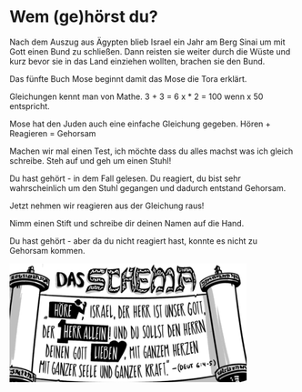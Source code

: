 # Wem (ge)hörst du?

Nach dem Auszug aus Ägypten blieb Israel ein Jahr am Berg Sinai um mit Gott einen Bund zu schließen.
Dann reisten sie weiter durch die Wüste und kurz bevor sie in das Land einziehen wollten, brachen sie den Bund.

Das fünfte Buch Mose beginnt damit das Mose die Tora erklärt.

Gleichungen kennt man von Mathe.
3 + 3 = 6
x * 2 = 100 wenn x 50 entspricht.

Mose hat den Juden auch eine einfache Gleichung gegeben.
Hören + Reagieren = Gehorsam

Machen wir mal einen Test, ich möchte dass du alles machst was ich gleich schreibe.
Steh auf und geh um einen Stuhl!

Du hast gehört - in dem Fall gelesen.
Du reagiert, du bist sehr wahrscheinlich um den Stuhl gegangen und dadurch entstand Gehorsam.

Jetzt nehmen wir reagieren aus der Gleichung raus!

Nimm einen Stift und schreibe dir deinen Namen auf die Hand.

Du hast gehört - aber da du nicht reagiert hast, konnte es nicht zu Gehorsam kommen.

![Das Schema](https://raw.githubusercontent.com/bibel24/bible365/master/img/002_dasschema.png)


